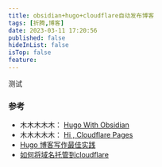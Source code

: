```yaml
---
title: obsidian+hugo+cloudflare自动发布博客
tags: [折腾,博客]
date: 2023-03-11 17:20:56
published: false
hideInList: false
isTop: false
feature: 
---
```

测试


### 参考

- 木木木木木： [Hugo With Obsidian](https://immmmm.com/hugo-with-obsidian/) 
- 木木木木木： [Hi , Cloudflare Pages](https://immmmm.com/hi-cloudflare/)
- [Hugo 博客写作最佳实践](https://blog.zhangyingwei.com/posts/2022m4d11h19m42s28/)
- [如何将域名托管到cloudflare](https://www.back2me.cn/skills/cloudflare.html)